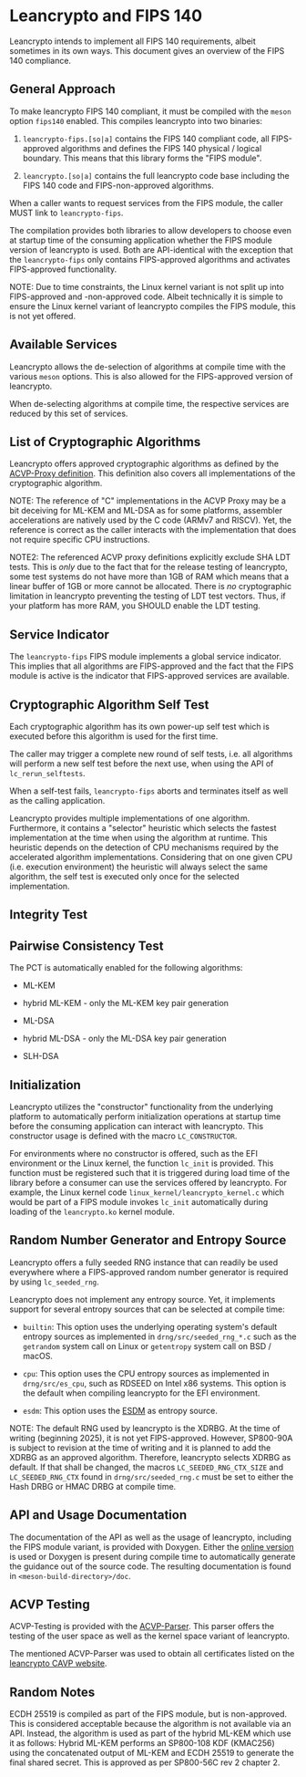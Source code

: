 # Leancrypto and FIPS 140

Leancrypto intends to implement all FIPS 140 requirements, albeit sometimes in its own ways. This document gives an overview of the FIPS 140 compliance.

## General Approach

To make leancrypto FIPS 140 compliant, it must be compiled with the `meson` option `fips140` enabled. This compiles leancrypto into two binaries:

1. `leancrypto-fips.[so|a]` contains the FIPS 140 compliant code, all FIPS-approved algorithms and defines the FIPS 140 physical / logical boundary. This means that this library forms the "FIPS module".

2. `leancrypto.[so|a]` contains the full leancrypto code base including the FIPS 140 code and FIPS-non-approved algorithms.

When a caller wants to request services from the FIPS module, the caller MUST link to `leancrypto-fips`.

The compilation provides both libraries to allow developers to choose even at startup time of the consuming application whether the FIPS module version of leancrypto is used. Both are API-identical with the exception that the `leancrypto-fips` only contains FIPS-approved algorithms and activates FIPS-approved functionality.

NOTE: Due to time constraints, the Linux kernel variant is not split up into FIPS-approved and -non-approved code. Albeit technically it is simple to ensure the Linux kernel variant of leancrypto compiles the FIPS module, this is not yet offered.

## Available Services

Leancrypto allows the de-selection of algorithms at compile time with the various `meson` options. This is also allowed for the FIPS-approved version of leancrypto.

When de-selecting algorithms at compile time, the respective services are reduced by this set of services.

## List of Cryptographic Algorithms

Leancrypto offers approved cryptographic algorithms as defined by the [ACVP-Proxy definition](https://github.com/smuellerDD/acvpproxy/blob/master/lib/module_implementations/definition_impl_leancrypto.c). This definition also covers all implementations of the cryptographic algorithm.

NOTE: The reference of "C" implementations in the ACVP Proxy may be a bit deceiving for ML-KEM and ML-DSA as for some platforms, assembler accelerations are natively used by the C code (ARMv7 and RISCV). Yet, the reference is correct as the caller interacts with the implementation that does not require specific CPU instructions.

NOTE2: The referenced ACVP proxy definitions explicitly exclude SHA LDT tests. This is *only* due to the fact that for the release testing of leancrypto, some test systems do not have more than 1GB of RAM which means that a linear buffer of 1GB or more cannot be allocated. There is *no* cryptographic limitation in leancrypto preventing the testing of LDT test vectors. Thus, if your platform has more RAM, you SHOULD enable the LDT testing.

## Service Indicator

The `leancrypto-fips` FIPS module implements a global service indicator. This implies that all algorithms are FIPS-approved and the fact that the FIPS module is active is the indicator that FIPS-approved services are available.

## Cryptographic Algorithm Self Test

Each cryptographic algorithm has its own power-up self test which is executed before this algorithm is used for the first time.

The caller may trigger a complete new round of self tests, i.e. all algorithms will perform a new self test before the next use, when using the API of `lc_rerun_selftests`.

When a self-test fails, `leancrypto-fips` aborts and terminates itself as well as the calling application.

Leancrypto provides multiple implementations of one algorithm. Furthermore, it contains a "selector" heuristic which selects the fastest implementation at the time when using the algorithm at runtime. This heuristic depends on the detection of CPU mechanisms required by the accelerated algorithm implementations. Considering that on one given CPU (i.e. execution environment) the heuristic will always select the same algorithm, the self test is executed only once for the selected implementation.

## Integrity Test

<OPEN>

## Pairwise Consistency Test

The PCT is automatically enabled for the following algorithms:

* ML-KEM

* hybrid ML-KEM - only the ML-KEM key pair generation

* ML-DSA

* hybrid ML-DSA - only the ML-DSA key pair generation

* SLH-DSA

## Initialization

Leancrypto utilizes the "constructor" functionality from the underlying platform to automatically perform initialization operations at startup time before the consuming application can interact with leancrypto. This constructor usage is defined with the macro `LC_CONSTRUCTOR`.

For environments where no constructor is offered, such as the EFI environment or the Linux kernel, the function `lc_init` is provided. This function must be registered such that it is triggered during load time of the library before a consumer can use the services offered by leancrypto. For example, the Linux kernel code `linux_kernel/leancrypto_kernel.c` which would be part of a FIPS module invokes `lc_init` automatically during loading of the `leancrypto.ko` kernel module.

## Random Number Generator and Entropy Source

Leancrypto offers a fully seeded RNG instance that can readily be used everywhere where a FIPS-approved random number generator is required by using `lc_seeded_rng`.

Leancrypto does not implement any entropy source. Yet, it implements support for several entropy sources that can be selected at compile time:

* `builtin`: This option uses the underlying operating system's default entropy sources as implemented in `drng/src/seeded_rng_*.c` such as the `getrandom` system call on Linux or `getentropy` system call on BSD / macOS.

* `cpu`: This option uses the CPU entropy sources as implemented in `drng/src/es_cpu`, such as RDSEED on Intel x86 systems. This option is the default when compiling leancrypto for the EFI environment.

* `esdm`: This option uses the [ESDM](http://chronox.de/esdm/index.html) as entropy source.

NOTE: The default RNG used by leancrypto is the XDRBG. At the time of writing (beginning 2025), it is not yet FIPS-approved. However, SP800-90A is subject to revision at the time of writing and it is planned to add the XDRBG as an approved algorithm. Therefore, leancrypto selects XDRBG as default. If that shall be changed, the macros `LC_SEEDED_RNG_CTX_SIZE` and `LC_SEEDED_RNG_CTX` found in `drng/src/seeded_rng.c` must be set to either the Hash DRBG or HMAC DRBG at compile time.

## API and Usage Documentation

The documentation of the API as well as the usage of leancrypto, including the FIPS module variant, is provided with Doxygen. Either the [online version](https://leancrypto.org/leancrypto/doxygen/html/index.html) is used or Doxygen is present during compile time to automatically generate the guidance out of the source code. The resulting documentation is found in `<meson-build-directory>/doc`.

## ACVP Testing

ACVP-Testing is provided with the [ACVP-Parser](https://github.com/smuellerDD/acvpparser). This parser offers the testing of the user space as well as the kernel space variant of leancrypto.

The mentioned ACVP-Parser was used to obtain all certificates listed on the [leancrypto CAVP website](https://leancrypto.org/leancrypto/cavp_certificates).

## Random Notes

ECDH 25519 is compiled as part of the FIPS module, but is non-approved. This is considered acceptable because the algorithm is not available via an API. Instead, the algorithm is used as part of the hybrid ML-KEM which use it as follows: Hybrid ML-KEM performs an SP800-108 KDF (KMAC256) using the concatenated output of ML-KEM and ECDH 25519 to generate the final shared secret. This is approved as per SP800-56C rev 2 chapter 2.
